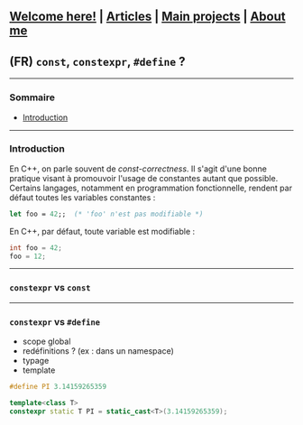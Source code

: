 ## [Welcome here!](https://vpenando.github.io) | [Articles](https://vpenando.github.io/articles.html) | [Main projects](https://vpenando.github.io/projects.html) | [About me](https://vpenando.github.io/about.html)

## (FR) `const`, `constexpr`, `#define` ?

---

### Sommaire
* [Introduction](#introduction)

---

### Introduction
En C++, on parle souvent de *const-correctness*. Il s'agit d'une bonne pratique visant à promouvoir l'usage de constantes autant que possible.
Certains langages, notamment en programmation fonctionnelle, rendent par défaut toutes les variables constantes :
```fs
let foo = 42;;  (* 'foo' n'est pas modifiable *)
```
En C++, par défaut, toute variable est modifiable :
```cpp
int foo = 42;
foo = 12;
```


---

### `constexpr` vs `const`



---

### `constexpr` vs `#define`

* scope global
* redéfinitions ? (ex : dans un namespace)
* typage
* template

```cpp
#define PI 3.14159265359

template<class T>
constexpr static T PI = static_cast<T>(3.14159265359);
```
